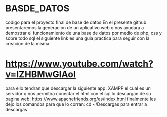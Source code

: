 # BASDE_DATOS
codigo para el proyecto final de base de datos 
En el presente github presentaremos la generacion de un aplicativo web q nos ayudara a demostrar el funcionamiento de una base de datos por medio de php, css y sobre todo sql
el siguiente link es una guia practica para seguir con la creacion de la misma:
# https://www.youtube.com/watch?v=IZHBMwGIAoI
para ello tendran que descargar la siguiente app: XAMPP el cual es un servidor q nos permitira conectar el html con el sql
lo descargan de su pagina web: https://www.apachefriends.org/es/index.html
finalmente les dejo los comandos para que lo corran:
cd ~/Descargas para entrar a descargas